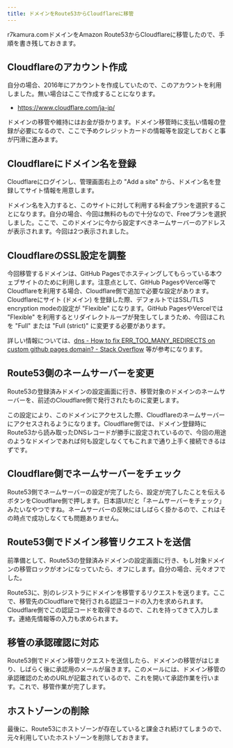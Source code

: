 ```yaml
---
title: ドメインをRoute53からCloudflareに移管
---
```


r7kamura.comドメインをAmazon Route53からCloudflareに移管したので、手順を書き残しておきます。

## Cloudflareのアカウント作成

自分の場合、2016年にアカウントを作成していたので、このアカウントを利用しました。無い場合はここで作成することになります。

- <https://www.cloudflare.com/ja-jp/>

ドメインの移管や維持にはお金が掛かります。ドメイン移管時に支払い情報の登録が必要になるので、ここで予めクレジットカードの情報等を設定しておくと事が円滑に進みます。

## Cloudflareにドメイン名を登録

Cloudflareにログインし、管理画面右上の "Add a site" から、ドメイン名を登録してサイト情報を用意します。

ドメイン名を入力すると、このサイトに対して利用する料金プランを選択することになります。自分の場合、今回は無料のもので十分なので、Freeプランを選択しました。ここで、このドメインに今から設定すべきネームサーバーのアドレスが表示されます。今回は2つ表示されました。

## CloudflareのSSL設定を調整

今回移管するドメインは、GitHub Pagesでホスティングしてもらっている本ウェブサイトのために利用します。注意点として、GitHub PagesやVercel等でCloudflareを利用する場合、Cloudflare側で追加で必要な設定があります。Cloudflareにサイト (ドメイン) を登録した際、デフォルトではSSL/TLS encryption modeの設定が "Flexible" になります。GitHub PagesやVercelでは "Flexible" を利用するとリダイレクトループが発生してしまうため、今回はこれを "Full" または "Full (strict)" に変更する必要があります。

詳しい情報については、[dns - How to fix ERR_TOO_MANY_REDIRECTS on custom github pages domain? - Stack Overflow](https://stackoverflow.com/questions/50145231/how-to-fix-err-too-many-redirects-on-custom-github-pages-domain) 等が参考になります。

## Route53側のネームサーバーを変更

Route53の登録済みドメインの設定画面に行き、移管対象のドメインのネームサーバーを、前述のCloudflare側で発行されたものに変更します。

この設定により、このドメインにアクセスした際、Cloudflareのネームサーバーにアクセスされるようになります。Cloudflare側では、ドメイン登録時にRoute53から読み取ったDNSレコードが勝手に設定されているので、今回の用途のようなドメインであれば何も設定しなくてもこれまで通り上手く接続できるはずです。

## Cloudflare側でネームサーバーをチェック

Route53側でネームサーバーの設定が完了したら、設定が完了したことを伝えるボタンをCloudflare側で押します。日本語UIだと「ネームサーバーをチェック」みたいなやつですね。ネームサーバーの反映にはしばらく掛かるので、これはその時点で成功しなくても問題ありません。

## Route53側でドメイン移管リクエストを送信

前準備として、Route53の登録済みドメインの設定画面に行き、もし対象ドメインの移管ロックがオンになっていたら、オフにします。自分の場合、元々オフでした。

Route53に、別のレジストラにドメインを移管するリクエストを送ります。ここで、移管先のCloudflareで発行される認証コードの入力を求められます。Cloudflare側でこの認証コードを取得できるので、これを持ってきて入力します。連絡先情報等の入力も求められます。

## 移管の承認確認に対応

Route53側でドメイン移管リクエストを送信したら、ドメインの移管がはじまり、しばらく後に承認用のメールが届きます。このメールには、ドメイン移管の承認確認のためのURLが記載されているので、これを開いて承認作業を行います。これで、移管作業が完了します。

## ホストゾーンの削除

最後に、Route53にホストゾーンが存在していると課金され続けてしまうので、元々利用していたホストゾーンを削除しておきます。

